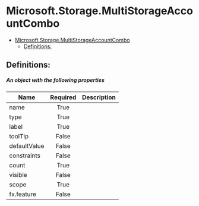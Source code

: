 <a name="microsoft-storage-multistorageaccountcombo"></a>
# Microsoft.Storage.MultiStorageAccountCombo
* [Microsoft.Storage.MultiStorageAccountCombo](#microsoft-storage-multistorageaccountcombo)
    * [Definitions:](#microsoft-storage-multistorageaccountcombo-definitions)

<a name="microsoft-storage-multistorageaccountcombo-definitions"></a>
## Definitions:
<a name="microsoft-storage-multistorageaccountcombo-definitions-an-object-with-the-following-properties"></a>
##### An object with the following properties
| Name | Required | Description
| ---|:--:|:--:|
|name|True|
|type|True|
|label|True|
|toolTip|False|
|defaultValue|False|
|constraints|False|
|count|True|
|visible|False|
|scope|True|
|fx.feature|False|

